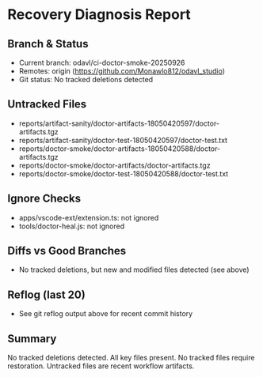 # Recovery Diagnosis Report

## Branch & Status
- Current branch: odavl/ci-doctor-smoke-20250926
- Remotes: origin (https://github.com/Monawlo812/odavl_studio)
- Git status: No tracked deletions detected

## Untracked Files
- reports/artifact-sanity/doctor-artifacts-18050420597/doctor-artifacts.tgz
- reports/artifact-sanity/doctor-test-18050420597/doctor-test.txt
- reports/doctor-smoke/doctor-artifacts-18050420588/doctor-artifacts.tgz
- reports/doctor-smoke/doctor-artifacts/doctor-artifacts.tgz
- reports/doctor-smoke/doctor-test-18050420588/doctor-test.txt

## Ignore Checks
- apps/vscode-ext/extension.ts: not ignored
- tools/doctor-heal.js: not ignored

## Diffs vs Good Branches
- No tracked deletions, but new and modified files detected (see above)

## Reflog (last 20)
- See git reflog output above for recent commit history

## Summary
No tracked deletions detected. All key files present. No tracked files require restoration. Untracked files are recent workflow artifacts.
